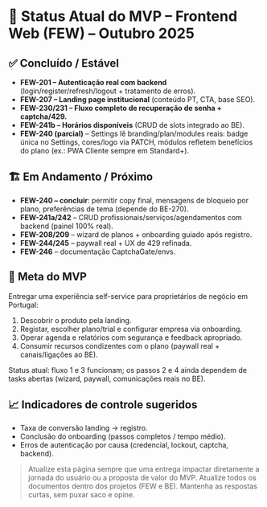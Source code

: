 # 🚦 Status Atual do MVP – Frontend Web (FEW) – Outubro 2025

## ✅ Concluído / Estável

- **FEW-201 – Autenticação real com backend** (login/register/refresh/logout + tratamento de erros).
- **FEW-207 – Landing page institucional** (conteúdo PT, CTA, base SEO).
- **FEW-230/231 – Fluxo completo de recuperação de senha + captcha/429.**
- **FEW-241b – Horários disponíveis** (CRUD de slots integrado ao BE).
- **FEW-240 (parcial)** – Settings lê branding/plan/modules reais: badge única no Settings, cores/logo via PATCH, módulos refletem benefícios do plano (ex.: PWA Cliente sempre em Standard+).

## 🏗️ Em Andamento / Próximo

- **FEW-240 – concluir**: permitir copy final, mensagens de bloqueio por plano, preferências de tema (depende do BE-270).
- **FEW-241a/242** – CRUD profissionais/serviços/agendamentos com backend (painel 100% real).
- **FEW-208/209** – wizard de planos + onboarding guiado após registro.
- **FEW-244/245** – paywall real + UX de 429 refinada.
- **FEW-246** – documentação CaptchaGate/envs.

## 🧭 Meta do MVP

Entregar uma experiência self-service para proprietários de negócio em Portugal:
1. Descobrir o produto pela landing.
2. Registar, escolher plano/trial e configurar empresa via onboarding.
3. Operar agenda e relatórios com segurança e feedback apropriado.
4. Consumir recursos condizentes com o plano (paywall real + canais/ligações ao BE).

Status atual: fluxo 1 e 3 funcionam; os passos 2 e 4 ainda dependem de tasks abertas (wizard, paywall, comunicações reais no BE).

## 📈 Indicadores de controle sugeridos

- Taxa de conversão landing → registro.
- Conclusão do onboarding (passos completos / tempo médio).
- Erros de autenticação por causa (credencial, lockout, captcha, backend).

> Atualize esta página sempre que uma entrega impactar diretamente a jornada do usuário ou a proposta de valor do MVP.
> Atualize todos os documentos dentro dos projetos (FEW e BE).
> Mantenha as respostas curtas, sem puxar saco e opine.
